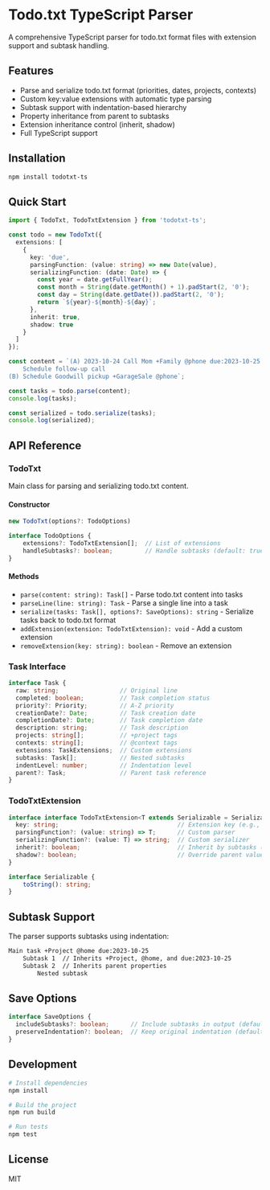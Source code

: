 # Todo.txt TypeScript Parser

A comprehensive TypeScript parser for todo.txt format files with extension support and subtask handling.

## Features

- Parse and serialize todo.txt format (priorities, dates, projects, contexts)
- Custom key:value extensions with automatic type parsing
- Subtask support with indentation-based hierarchy
- Property inheritance from parent to subtasks
- Extension inheritance control (inherit, shadow)
- Full TypeScript support

## Installation

```bash
npm install todotxt-ts
```

## Quick Start

```typescript
import { TodoTxt, TodoTxtExtension } from 'todotxt-ts';

const todo = new TodoTxt({
  extensions: [
    {
      key: 'due',
      parsingFunction: (value: string) => new Date(value),
      serializingFunction: (date: Date) => {
        const year = date.getFullYear();
        const month = String(date.getMonth() + 1).padStart(2, '0');
        const day = String(date.getDate()).padStart(2, '0');
        return `${year}-${month}-${day}`;
      },
      inherit: true,
      shadow: true
    }
  ]
});

const content = `(A) 2023-10-24 Call Mom +Family @phone due:2023-10-25
    Schedule follow-up call
(B) Schedule Goodwill pickup +GarageSale @phone`;

const tasks = todo.parse(content);
console.log(tasks);

const serialized = todo.serialize(tasks);
console.log(serialized);
```

## API Reference

### TodoTxt

Main class for parsing and serializing todo.txt content.

#### Constructor

```typescript
new TodoTxt(options?: TodoOptions)

interface TodoOptions {
    extensions?: TodoTxtExtension[];  // List of extensions
    handleSubtasks?: boolean;         // Handle subtasks (default: true)
}
```

#### Methods

- `parse(content: string): Task[]` - Parse todo.txt content into tasks
- `parseLine(line: string): Task` - Parse a single line into a task
- `serialize(tasks: Task[], options?: SaveOptions): string` - Serialize tasks back to todo.txt format
- `addExtension(extension: TodoTxtExtension): void` - Add a custom extension
- `removeExtension(key: string): boolean` - Remove an extension

### Task Interface

```typescript
interface Task {
  raw: string;                 // Original line
  completed: boolean;          // Task completion status
  priority?: Priority;         // A-Z priority
  creationDate?: Date;         // Task creation date
  completionDate?: Date;       // Task completion date
  description: string;         // Task description
  projects: string[];          // +project tags
  contexts: string[];          // @context tags
  extensions: TaskExtensions;  // Custom extensions
  subtasks: Task[];            // Nested subtasks
  indentLevel: number;         // Indentation level
  parent?: Task;               // Parent task reference
}
```

### TodoTxtExtension

```typescript
interface interface TodoTxtExtension<T extends Serializable = Serializable> {
  key: string;                                 // Extension key (e.g., 'due')
  parsingFunction?: (value: string) => T;      // Custom parser
  serializingFunction?: (value: T) => string;  // Custom serializer
  inherit?: boolean;                           // Inherit by subtasks (default: true)
  shadow?: boolean;                            // Override parent value (default: false)
}

interface Serializable {
    toString(): string;
}
```

## Subtask Support

The parser supports subtasks using indentation:

```txt
Main task +Project @home due:2023-10-25
    Subtask 1  // Inherits +Project, @home, and due:2023-10-25
    Subtask 2  // Inherits parent properties
        Nested subtask
```

## Save Options

```typescript
interface SaveOptions {
  includeSubtasks?: boolean;      // Include subtasks in output (default: true)
  preserveIndentation?: boolean;  // Keep original indentation (default: true)
}
```

## Development

```bash
# Install dependencies
npm install

# Build the project
npm run build

# Run tests
npm test
```

## License

MIT
